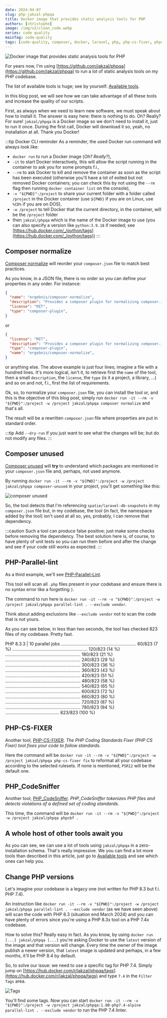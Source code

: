 ```yaml
---
date: 2024-04-07
slug: php-jakzal-phpqa
title: Docker image that provides static analysis tools for PHP
authors: [christophe]
image: /img/v2/clean_code.webp
series: code quality
mainTag: code-quality
tags: [code-quality, composer, docker, laravel, php, php-cs-fixer, phpcs, phpcbf, refactoring]
---
```

![Docker image that provides static analysis tools for PHP](/img/v2/clean_code.webp)

For years now, I'm using [https://github.com/jakzal/phpqa](https://github.com/jakzal/phpqa) to run a lot of static analysis tools on my PHP codebase.

The list of available tools is huge; see by yourself: [Available tools](https://github.com/jakzal/phpqa?tab=readme-ov-file#available-tools).

In this blog post, we will see how we can take advantage of all these tools and increase the quality of our scripts.

<!-- truncate -->

First, as always when we need to learn new software, we must speak about how to install it. The answer is easy here: there is nothing to do. Oh? Really? For sure! `jakzal/phpqa` is a Docker image so we don't need to install it, just to run it once. During the first call, Docker will download it so, yeah, no installation at all. Thank you Docker!

:::tip Docker CLI reminder
As a reminder, the used Docker run command will always look like:

* `docker run` to run a Docker image (*Oh? Really?*),
* `-it` to start Docker interactively, this will allow the script running in the container to ask you for some prompts f.i.,
* `--rm` to ask Docker to kill and remove the container as soon as the script has been executed (otherwise you'll have a lot of exited but not removed Docker containers; you can check this by not using the `--rm` flag then running `docker container list` on the console),
* `-v "${PWD}":/project` to share your current folder with a folder called `/project` in the Docker container (use `${PWD}` if you are on Linux, use `%CD%` if you are on DOS),
* `-w /project` to tell Docker that the current directory, in the container, will be the `/project` folder
* then `jakzal/phpqa` which is the name of the Docker image to use (you can also specify a version like `python:3.9.18` if needed; see [https://hub.docker.com/_/python/tags](https://hub.docker.com/_/python/tags))
:::

## Composer normalize

[Composer normalize](https://github.com/ergebnis/composer-normalize) will reorder your `composer.json` file to match best practices.

As you know, in a JSON file, there is no order so you can define your properties in any order. For instance:

<Snippet filename="composer.json">

```json
{
  "name": "ergebnis/composer-normalize",
  "description": "Provides a composer plugin for normalizing composer.json.",
  "license": "MIT",
  "type": "composer-plugin",
}
```

</Snippet>

or

<Snippet filename="composer.json">

```json
{
  "license": "MIT",
  "description": "Provides a composer plugin for normalizing composer.json.",
  "type": "composer-plugin",
  "name": "ergebnis/composer-normalize",
}
```

</Snippet>

or anything else. The above example is just four lines; imagine a file with a hundred lines. It's more logical, isn't it, to retrieve first the `name` of the tool, then a small `description`, the `license`, the `type` (is it a project, a library, ...) and so on and not, f.i., first the list of requirements.

Ok, so, to normalize your `composer.json` file, you can install the tool or, and this is the objective of this blog post, simply run `docker run -it --rm -v "${PWD}":/project -w /project jakzal/phpqa composer normalize` and that's all.

The result will be a rewritten `composer.json` file where properties are put in standard order.

:::tip
Add `--dry-run` if you just want to see what the changes will be; but do not modify any files.
:::

## Composer unused

[Composer unused](https://github.com/composer-unused/composer-unused) will **try** to understand which packages are mentioned in your `composer.json` file and, perhaps, not used anymore.

By running `docker run -it --rm -v "${PWD}":/project -w /project jakzal/phpqa composer-unused` in your project, you'll get something like this:

![composer unused](./images/composer_unused.png)

So, the tool detects that I'm referencing `spatie/laravel-db-snapshots` in my `composer.json` file but, in my codebase, the tool (in fact, the namespace added by the tool) isn't used at all so, yes, probably, I can remove that dependency.

:::caution
Such a tool can produce false positive; just make some checks before removing the dependency. The best solution here is, of course, to have plenty of unit tests so you can run them before and after the change and see if your code still works as expected.
:::

## PHP-Parallel-lint

As a third example, we'll see [PHP-Parallel-Lint](https://github.com/php-parallel-lint/PHP-Parallel-Lint).

This tool will scan all `.php` files present in your codebase and ensure there is no syntax error like a forgetting `}`.

The command to run here is `docker run -it --rm -v "${PWD}":/project -w /project jakzal/phpqa parallel-lint . --exclude vendor`.

Think about adding exclusions like `--exclude vendor` not to scan the code that is not yours.

As you can see below, in less than two seconds, the tool has checked 823 files of my codebase. Pretty fast.

<Terminal>
PHP 8.3.3 | 10 parallel jobs
............................................................  60/823 (7 %)
............................................................ 120/823 (14 %)
............................................................ 180/823 (21 %)
............................................................ 240/823 (29 %)
............................................................ 300/823 (36 %)
............................................................ 360/823 (43 %)
............................................................ 420/823 (51 %)
............................................................ 480/823 (58 %)
............................................................ 540/823 (65 %)
............................................................ 600/823 (72 %)
............................................................ 660/823 (80 %)
............................................................ 720/823 (87 %)
............................................................ 780/823 (94 %)
...........................................                  823/823 (100 %)
</Terminal>

## PHP-CS-FIXER

Another tool, [PHP-CS-FIXER](https://cs.symfony.com/). *The PHP Coding Standards Fixer (PHP CS Fixer) tool fixes your code to follow standards.*

Here the command will be `docker run -it --rm -v "${PWD}":/project -w /project jakzal/phpqa php-cs-fixer fix` to reformat all your codebase according to the selected rulesets. If none is mentioned, `PSR12` will be the default one.

## PHP_CodeSniffer

Another tool, [PHP_CodeSniffer](https://github.com/squizlabs/PHP_CodeSniffer). *PHP_CodeSniffer tokenizes PHP files and detects violations of a defined set of coding standards.*

This time, the command will be `docker run -it --rm -v "${PWD}":/project -w /project jakzal/phpqa phpcbf .`

## A whole host of other tools await you

As you can see, we can use a lot of tools using `jakzal/phpqa` in a zero-installation schema. That's really impressive. We you can find a lot more tools than described in this article, just go to [Available tools](https://github.com/jakzal/phpqa?tab=readme-ov-file#available-tools) and see which ones can help you.

## Change PHP versions

Let's imagine your codebase is a legacy one (not written for PHP 8.3 but f.i. PHP 7.4).

An instruction like `docker run -it --rm -v "${PWD}":/project -w /project jakzal/phpqa parallel-lint . --exclude vendor` (as we have seen above) will scan the code with PHP 8.3 (situation end March 2024) and you can have plenty of errors since you're using a PHP 8.3x tool on a PHP 7.4x codebase.

How to solve this? Really easy in fact. As you know, by using `docker run [...] jakzal/phpqa [...]` you're asking Docker to use the `latest` version of the image and that version will change. Every time the owner of the image publish a newer version, that `latest` image is updated and perhaps, in a few months, it'll be PHP 8.4 by default.

So, to solve our issue: we need to use a specific tag for PHP 7.4. Simply jump on [https://hub.docker.com/r/jakzal/phpqa/tags](https://hub.docker.com/r/jakzal/phpqa/tags) and type `7.4` in the `Filter Tags` area.

![Tags](./images/tags.png)

You'll find some tags. Now you can start `docker run -it --rm -v "${PWD}":/project -w /project jakzal/phpqa:1.80-php7.4-alpine parallel-lint . --exclude vendor` to run the PHP 7.4 linter.
